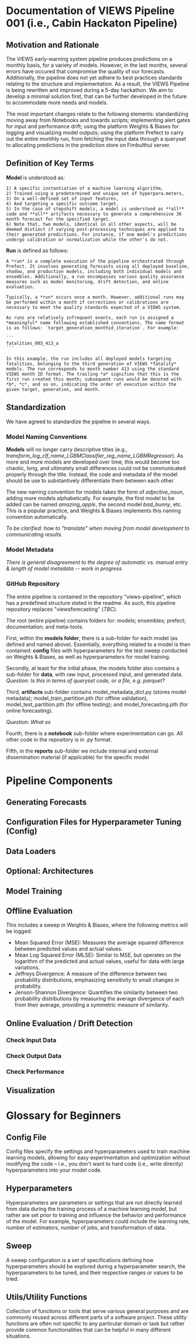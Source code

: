 # Documentation of VIEWS Pipeline 001 (i.e., Cabin Hackaton Pipeline)

## Motivation and Rationale
The VIEWS early-warning system pipeline produces predictions on a monthly basis, for a variety of models. However, in the last months, several errors have occured that compromise the quality of our forecasts. Additionally, the pipeline does not yet adhere to best practices standards relating to the structure and implementation. As a result, the VIEWS Pipeline is being rewritten and improved during a 5-day hackathon. We aim to develop a minimal solution first, that can be further developed in the future to accommodate more needs and models.

The most important changes relate to the following elements: standardizing  moving away from Notebooks and towards scripts; implementing alert gates for input and performance drift; using the platform Weights & Biases for logging and visualizing model outputs; using the platform Prefect to carry out the entire monthly run, from fetching the input data through a queryset to allocating predictions in the prediction store on Fimbulthul server.

## Definition of Key Terms

**Model** is understood as:

    1) A specific instantiation of a machine learning algorithm, 
    2) Trained using a predetermined and unique set of hyperpara.meters,
    3) On a well-defined set of input features,
    4) And targeting a specific outcome target.
    5) In the case of stepshift models, a model is understood as **all** code and **all** artifacts necessary to generate a comprehensive 36 month forecast for the specified target.
    6) Note that, two models, identical in all other aspects, will be deemed distinct if varying post-processing techniques are applied to their generated predictions. For instance, if one model's predictions undergo calibration or normalization while the other's do not.

**Run** is defined as follows:

    A *run* is a complete execution of the pipeline orchestrated through Prefect. It involves generating forecasts using all deployed baseline, shadow, and production models, including both individual models and ensembles. Additionally, a run encompasses various quality assurance measures such as model monitoring, drift detection, and online evaluation.

    Typically, a *run* occurs once a month. However, additional runs may be performed within a month if corrections or calibrations are necessary to meet the quality standards expected of a VIEWS system.

    As runs are relatively infrequent events, each run is assigned a *meaningful* name following established conventions. The name format is as follows: `target_generation_monthid_iteration`. For example:

    ```
    fatalities_003_413_a
    ```

    In this example, the run includes all deployed models targeting fatalities, belonging to the third generation of VIEWS *fatality* models. The run corresponds to month number 413 using the standard VIEWS month ID format. The trailing *a* signifies that this is the first run created this month; subsequent runs would be denoted with *b*, *c*, and so on, indicating the order of execution within the given target, generation, and month.

## Standardization
We have agreed to standardize the pipeline in several ways. 

### Model Naming Conventions
**Models** will no longer carry descriptive titles (e.g., *transform_log_clf_name_LGBMClassifier_reg_name_LGBMRegressor*). As more and more models are developed over time, this would become too chaotic, long, and ultimately small differences could not be communicated properly through the title. Instead, the code and metadata of the model should be use to substantively differentiate them between each other. 

The new naming convention for models takes the form of *adjective_noun*, adding more models alphabetically. For example, the first model to be added can be named *amazing_apple*, the second model *bad_bunny*, etc. This is a popular practice, and Weights & Biases implements this naming convention automatically. 

*To be clarified: how to "translate" when moving from model development to communicating results.*

### Model Metadata 
*There is general disagreement to the degree of automatic vs. manual entry & length of model metadata -- work in progress*

### GitHub Repository
The entire pipeline is contained in the repository "views-pipeline", which has a predefined structure stated in the readme. As such, this pipeline repository replaces "viewsforecasting" (*TBC*). 

The root (entire pipeline) contains folders for: models; ensembles; prefect; documentation; and meta-tools. 

First, within the **models folder**, there is a sub-folder for each model (as defined and named above). Essentially, everything related to a model is then contained: **config** files with hyperparameters for the test sweep conducted on Weights & Biases, as well as hyperparameters for model training.

Secondly, at least for the initial phase, the models folder also contains a sub-folder for **data**, with raw input, processed input, and generated data. 
*Question: Is this in terms of queryset code, or a file, e.g. parquet?*

Third, **artifacts** sub-folder contains model_metadata_dict.py (stores model metadata); model_train_partition.pth (for offline validation), model_test_partition.pth (for offline testing); and model_forecasting.pth (for online forecasting). 

*Question: What ex*

Fourth, there is a **notebook** sub-folder where experimentation can go. All other code in the repository is in .py format.

Fifth, in the **reports** sub-folder we include internal and external dissemination material (if applicable) for the specific model

# Pipeline Components

## Generating Forecasts

## Configuration Files for Hyperparameter Tuning (Config)

## Data Loaders

## Optional: Architectures

## Model Training

## Offline Evaluation
This includes a sweep in Weights & Biases, where the following metrics will be logged: 

- Mean Squared Error (MSE): Measures the average squared difference between predicted values and actual values.
- Mean Log Squared Error (MLSE): Similar to MSE, but operates on the logarithm of the predicted and actual values, useful for data with large variations.
- Jeffreys Divergence: A measure of the difference between two probability distributions, emphasizing sensitivity to small changes in probability.
- Jenson-Shannon Divergence: Quantifies the similarity between two probability distributions by measuring the average divergence of each from their average, providing a symmetric measure of similarity.

## Online Evaluation / Drift Detection
### Check Input Data

### Check Output Data

### Check Performance

## Visualization

# Glossary for Beginners

## Config File
Config files specify the settings and hyperparameters used to train machine learning models, allowing for easy experimentation and optimization without modifying the code – i.e., you don't want to hard code (i.e., write directly) hyperparameters into your model code.

## Hyperparameters
Hyperparameters are parameters or settings that are not directly learned from data during the training process of a machine learning model, but rather are set prior to training and influence the behavior and performance of the model. For example, hyperparameters could include the learning rate, number of estimators, number of jobs, and transformation of data.

## Sweep
A sweep configuration is a set of specifications defining how hyperparameters should be explored during a hyperparameter search, the hyperparameters to be tuned, and their respective ranges or values to be tried.

## Utils/Utility Functions
Collection of functions or tools that serve various general purposes and are commonly reused across different parts of a software project. These utility functions are often not specific to any particular domain or task but rather provide common functionalities that can be helpful in many different situations.

